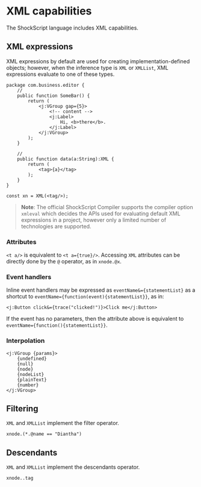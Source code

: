 # XML capabilities

The ShockScript language includes XML capabilities.

## XML expressions

XML expressions by default are used for creating implementation-defined objects; however, when the inference type is `XML` or `XMLList`, XML expressions evaluate to one of these types.

```
package com.business.editor {
    //
    public function SomeBar() {
        return (
            <j:VGroup gap={5}>
                <!-- content -->
                <j:Label>
                    Hi, <b>there</b>.
                </j:Label>
            </j:VGroup>
        );
    }

    //
    public function data(a:String):XML {
        return (
            <tag>{a}</tag>
        );
    }
}

const xn = XML(<tag/>);
```

> **Note**: The official ShockScript Compiler supports the compiler option `xmleval` which decides the APIs used for evaluating default XML expressions in a project, however only a limited number of technologies are supported.

### Attributes

`<t a/>` is equivalent to `<t a={true}/>`. Accessing `XML` attributes can be directly done by the `@` operator, as in `xnode.@x`.

### Event handlers

Inline event handlers may be expressed as `eventName&={statementList}` as a shortcut to `eventName={function(event){statementList}}`, as in:

```
<j:Button click&={trace("clicked!")}>Click me</j:Button>
```

If the event has no parameters, then the attribute above is equivalent to `eventName={function(){statementList}}`.

### Interpolation

```
<j:VGroup {params}>
    {undefined}
    {null}
    {node}
    {nodeList}
    {plainText}
    {number}
</j:VGroup>
```

## Filtering

`XML` and `XMLList` implement the filter operator.

```
xnode.(*.@name == "Diantha")
```

## Descendants

`XML` and `XMLList` implement the descendants operator.

```
xnode..tag
```